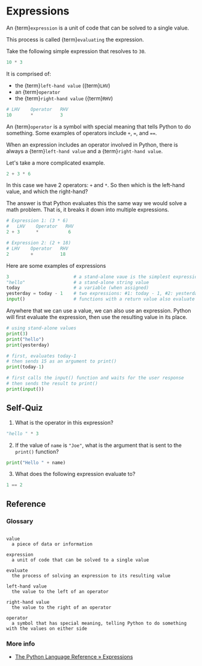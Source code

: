 Expressions
===========

An {term}`expression` is a unit of code that can be solved to a single value.

This process is called {term}`evaluating` the expression.

Take the following simple expression that resolves to `30`.

```python
10 * 3
```

It is comprised of:

* the {term}`left-hand value` ({term}`LHV`)
* an {term}`operator`
* the {term}`right-hand value` ({term}`RHV`)

```python
# LHV    Operator   RHV
10       *          3
```

An {term}`operator` is a symbol with special meaning that tells Python to do
something. Some examples of operators include `+`, `=`, and `==`.

When an expression includes an operator involved in Python, there is always a
{term}`left-hand value` and a {term}`right-hand value`.

Let's take a more complicated example.

```python
2 + 3 * 6
```

In this case we have 2 operators: `+` and `*`. So then which is the left-hand
value, and which the right-hand?

The answer is that Python evaluates this the same way we would solve a math
problem. That is, it breaks it down into multiple expressions.

```python
# Expression 1: (3 * 6)
#   LHV    Operator   RHV
2 + 3      *           6

# Expression 2: (2 + 18)
# LHV    Operator   RHV
2        +          18
```

Here are some examples of expressions

```python
3                        # a stand-alone vaue is the simplest expression
"hello"                  # a stand-alone string value
today                    # a variable (when assigned)
yesterday = today - 1    # two expressions: #1: today - 1, #2: yesterday = 15
input()                  # functions with a return value also evaluate to a value
```

Anywhere that we can use a value, we can also use an expression. Python will
first evaluate the expression, then use the resulting value in its place.

```python
# using stand-alone values
print(3)
print("hello")
print(yesterday)

# first, evaluates today-1
# then sends 15 as an argument to print()
print(today-1)

# first calls the input() function and waits for the user response
# then sends the result to print()
print(input())
```

Self-Quiz
---------

1. What is the operator in this expression?

```python
"hello " * 3
```

2. If the value of `name` is `"Joe"`, what is the argument that is sent to the `print()` function?

```python
print("Hello " + name)
```


3. What does the following expression evaluate to?

```python
1 == 2
```

Reference
----------------

### Glossary

```{glossary}

value
  a piece of data or information

expression
  a unit of code that can be solved to a single value

evaluate
  the process of solving an expression to its resulting value

left-hand value
  the value to the left of an operator

right-hand value
  the value to the right of an operator

operator
  a symbol that has special meaning, telling Python to do something with the values on either side
```

### More info

* [The Python Language Reference » Expressions](https://docs.python.org/3/reference/expressions.html)
